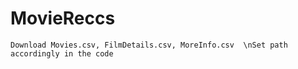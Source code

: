 # MovieReccs
`Download Movies.csv, FilmDetails.csv, MoreInfo.csv 
\nSet path accordingly in the code`
